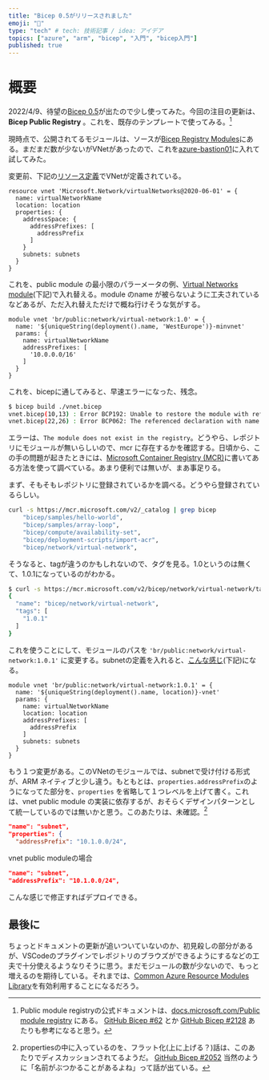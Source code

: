 ```yaml
---
title: "Bicep 0.5がリリースされました"
emoji: "💪"
type: "tech" # tech: 技術記事 / idea: アイデア
topics: ["azure", "arm", "bicep", "入門", "bicep入門"]
published: true
---
```


# 概要

2022/4/9、待望の[Bicep 0.5](https://github.com/Azure/bicep/releases/tag/v0.5.6)が出たので少し使ってみた。今回の注目の更新は、**Bicep Public Registry** 。これを、既存のテンプレートで使ってみる。[^1]

現時点で、公開されてるモジュールは、ソースが[Bicep Registry Modules](https://github.com/Azure/bicep-registry-modules#bicep-registry-modules)にある。まだまだ数が少ないがVNetがあったので、これを[azure-bastion01](https://github.com/takekazuomi/azure-bastion01)に入れて試してみた。

変更前、下記の[リソース定義](https://github.com/takekazuomi/azure-bastion01/blob/v1.0.0/deploy/vnet.bicep#L10-L22)でVNetが定義されている。

```bicep
resource vnet 'Microsoft.Network/virtualNetworks@2020-06-01' = {
  name: virtualNetworkName
  location: location
  properties: {
    addressSpace: {
      addressPrefixes: [
        addressPrefix
      ]
    }
    subnets: subnets
  }
}
```

これを、public module の最小限のパラーメータの例、[Virtual Networks module](https://github.com/Azure/bicep-registry-modules/blob/main/modules/network/virtual-network/README.md#example-1)(下記)で入れ替える。module のname が被らないように工夫されているなどあるが、ただ入れ替えただけで概ね行けそうな気がする。

```bicep
module vnet 'br/public:network/virtual-network:1.0' = {
  name: '${uniqueString(deployment().name, 'WestEurope')}-minvnet'
  params: {
    name: virtualNetworkName
    addressPrefixes: [
      '10.0.0.0/16'
    ]
  }
}
```

これを、bicepに通してみると、早速エラーになった、残念。

```sh
$ bicep build ./vnet.bicep
vnet.bicep(10,13) : Error BCP192: Unable to restore the module with reference "br:mcr.microsoft.com/bicep/network/virtual-network:1.0": The module does not exist in the registry.
vnet.bicep(22,26) : Error BCP062: The referenced declaration with name "vnet" is not valid.
```

エラーは、`The module does not exist in the registry`。どうやら、レポジトリにモジュールが無いらしいので、mcr に存在するかを確認する。日頃から、この手の問題が起きたときには、[Microsoft Container Registry (MCR)](https://github.com/microsoft/containerregistry)に書いてある方法を使って調べている。あまり便利では無いが、まあ事足りる。

まず、そもそもレポジトリに登録されているかを調べる。どうやら登録されているらしい。

```sh
curl -s https://mcr.microsoft.com/v2/_catalog | grep bicep
    "bicep/samples/hello-world",
    "bicep/samples/array-loop",
    "bicep/compute/availability-set",
    "bicep/deployment-scripts/import-acr",
    "bicep/network/virtual-network",
```

そうなると、tagが違うのかもしれないので、タグを見る。1.0というのは無くて、1.0.1になっているのがわかる。

```sh
$ curl -s https://mcr.microsoft.com/v2/bicep/network/virtual-network/tags/list
{
  "name": "bicep/network/virtual-network",
  "tags": [
    "1.0.1"
  ]
}
```

これを使うことにして、モジュールのパスを `'br/public:network/virtual-network:1.0.1'` に変更する。subnetの定義を入れると、[こんな感じ](https://github.com/takekazuomi/azure-bastion01/blob/v1.1.0/deploy/vnet.bicep#L10-L21)(下記)になる。

```bicep
module vnet 'br/public:network/virtual-network:1.0.1' = {
  name: '${uniqueString(deployment().name, location)}-vnet'
  params: {
    name: virtualNetworkName
    location: location
    addressPrefixes: [
      addressPrefix
    ]
    subnets: subnets
  }
}
```

もう１つ変更がある。このVNetのモジュールでは、subnetで受け付ける形式が、ARM ネイティブと少し違う。もともとは、`properties.addressPrefix`のようになってた部分を、`properties` を省略して１つレベルを上げて書く。これは、vnet public module の実装に依存するが、おそらくデザインパターンとして統一しているのでは無いかと思う。このあたりは、未確認。[^2]

```json
"name": "subnet",
"properties": {
  "addressPrefix": "10.1.0.0/24",
```

vnet public moduleの場合

```json
"name": "subnet",
"addressPrefix": "10.1.0.0/24",
```

こんな感じで修正すればデプロイできる。

## 最後に

ちょっとドキュメントの更新が追いついていないのか、初見殺しの部分があるが、VSCodeのプラグインでレポジトリのブラウズができるようにするなどの工夫で十分使えるようなりそうに思う。まだモジュールの数が少ないので、もっと増えるのを期待している。それまでは、[Common Azure Resource Modules Library](https://github.com/Azure/ResourceModules)を有効利用することになるだろう。

[^1]: Public module registryの公式ドキュメントは、[docs.microsoft.com/Public module registry](https://docs.microsoft.com/en-us/azure/azure-resource-manager/bicep/modules#public-module-registry) にある。 [GitHub Bicep #62](https://github.com/Azure/bicep/issues/62) とか [GitHub Bicep #2128](https://github.com/Azure/bicep/issues/2128) あたりも参考になると思う。
[^2]: propertiesの中に入っているのを、フラット化(上に上げる？)話は、このあたりでディスカッションされてるようだ。 [GitHub Bicep #2052](https://github.com/Azure/bicep/issues/2052) 当然のように「名前がぶつかることがあるよね」って話が出ている。
